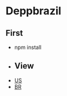 # Deppbrazil # 
## First ## 
* npm install 
* ## View ##
* [US](https://www.deppbrazil.com)
* [BR](https://www.deppbrazil.com.br)
